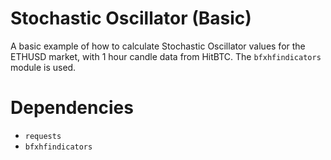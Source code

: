 # Stochastic Oscillator (Basic)

A basic example of how to calculate Stochastic Oscillator values for the ETHUSD market, with 1 hour candle data from HitBTC. The ```bfxhfindicators``` module is used.

# Dependencies

- ```requests```
- ```bfxhfindicators```
